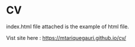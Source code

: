 # CV

index.html file attached is the example of html file.

Vist site here : https://mtariquegauri.github.io/cv/
